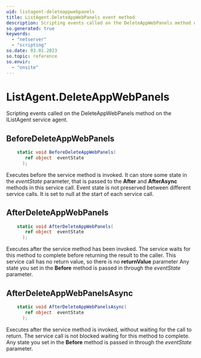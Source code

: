 ```yaml
---
uid: listagent-deleteappwebpanels
title: ListAgent.DeleteAppWebPanels event method
description: Scripting events called on the DeleteAppWebPanels method on the ListAgent service agent.
so.generated: true
keywords:
  - "netserver"
  - "scripting"
so.date: 03.01.2023
so.topic: reference
so.envir:
  - "onsite"
---
```

# ListAgent.DeleteAppWebPanels

Scripting events called on the <see cref='M:SuperOffice.CRM.Services.IListAgent.DeleteAppWebPanels'>DeleteAppWebPanels</see> method on the <see cref='IListAgent'>IListAgent</see>  service agent.

## BeforeDeleteAppWebPanels
```cs
    static void BeforeDeleteAppWebPanels(
       ref object  eventState
      );
```
Executes before the service method is invoked.
It can store some state in the *eventState* parameter, that is passed to the **After** and **AfterAsync** methods in this service call.
Event state is not preserved between different service calls. It is set to null at the start of each service call.
## AfterDeleteAppWebPanels
```cs
    static void AfterDeleteAppWebPanels(
       ref object  eventState
      );
```
Executes after the service method has been invoked. The service waits for this method to complete before returning the result to the caller.
This service call has no return value, so there is no **returnValue** parameter
Any state you set in the **Before** method is passed in through the *eventState* parameter.
## AfterDeleteAppWebPanelsAsync
```cs
    static void AfterDeleteAppWebPanelsAsync(
       ref object  eventState
      );
```
Executes after the service method is invoked, without waiting for the call to return.
The service call is not blocked waiting for this method to complete.
Any state you set in the **Before** method is passed in through the *eventState* parameter.


